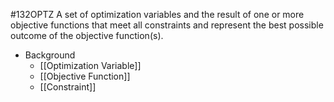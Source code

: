 #132OPTZ 
A set of optimization variables and the result of one or more objective functions that meet all constraints and represent the best possible outcome of the objective function(s).

* Background
	* [[Optimization Variable]]
	* [[Objective Function]]
	* [[Constraint]]